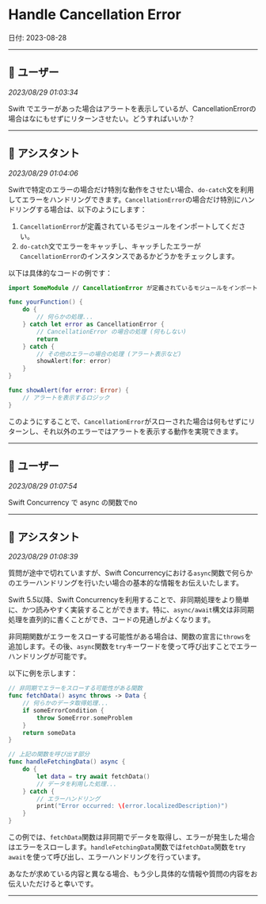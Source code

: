 # Handle Cancellation Error

日付: 2023-08-28

---

## 👤 ユーザー
*2023/08/29 01:03:34*

Swift でエラーがあった場合はアラートを表示しているが、CancellationErrorの場合はなにもせずにリターンさせたい。どうすればいいか？

---

## 🤖 アシスタント
*2023/08/29 01:04:06*

Swiftで特定のエラーの場合だけ特別な動作をさせたい場合、`do-catch`文を利用してエラーをハンドリングできます。`CancellationError`の場合だけ特別にハンドリングする場合は、以下のようにします：

1. `CancellationError`が定義されているモジュールをインポートしてください。
2. `do-catch`文でエラーをキャッチし、キャッチしたエラーが`CancellationError`のインスタンスであるかどうかをチェックします。

以下は具体的なコードの例です：

```swift
import SomeModule // CancellationError が定義されているモジュールをインポート

func yourFunction() {
    do {
        // 何らかの処理...
    } catch let error as CancellationError {
        // CancellationError の場合の処理 (何もしない)
        return
    } catch {
        // その他のエラーの場合の処理 (アラート表示など)
        showAlert(for: error)
    }
}

func showAlert(for error: Error) {
    // アラートを表示するロジック
}
```

このようにすることで、`CancellationError`がスローされた場合は何もせずにリターンし、それ以外のエラーではアラートを表示する動作を実現できます。

---

## 👤 ユーザー
*2023/08/29 01:07:54*

Swift Concurrency で async の関数でno

---

## 🤖 アシスタント
*2023/08/29 01:08:39*

質問が途中で切れていますが、Swift Concurrencyにおける`async`関数で何らかのエラーハンドリングを行いたい場合の基本的な情報をお伝えいたします。

Swift 5.5以降、Swift Concurrencyを利用することで、非同期処理をより簡単に、かつ読みやすく実装することができます。特に、`async/await`構文は非同期処理を直列的に書くことができ、コードの見通しがよくなります。

非同期関数がエラーをスローする可能性がある場合は、関数の宣言に`throws`を追加します。その後、`async`関数を`try`キーワードを使って呼び出すことでエラーハンドリングが可能です。

以下に例を示します：

```swift
// 非同期でエラーをスローする可能性がある関数
func fetchData() async throws -> Data {
    // 何らかのデータ取得処理...
    if someErrorCondition {
        throw SomeError.someProblem
    }
    return someData
}

// 上記の関数を呼び出す部分
func handleFetchingData() async {
    do {
        let data = try await fetchData()
        // データを利用した処理...
    } catch {
        // エラーハンドリング
        print("Error occurred: \(error.localizedDescription)")
    }
}
```

この例では、`fetchData`関数は非同期でデータを取得し、エラーが発生した場合はエラーをスローします。`handleFetchingData`関数では`fetchData`関数を`try await`を使って呼び出し、エラーハンドリングを行っています。

あなたが求めている内容と異なる場合、もう少し具体的な情報や質問の内容をお伝えいただけると幸いです。

---
